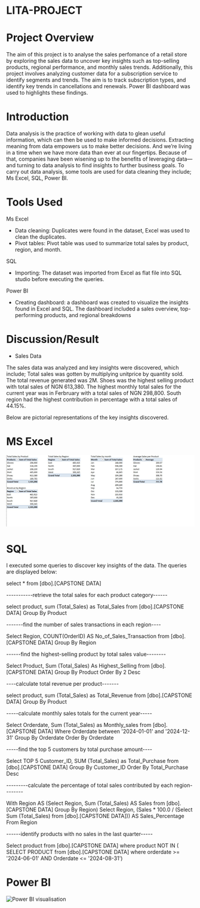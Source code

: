 # LITA-PROJECT

  # Project Overview
The aim of this project is to analyse the sales perfomance of a retail store by exploring the sales data to uncover key insights such as top-selling products, regional 
performance, and monthly sales trends. Additionally, this project involves analyzing customer data for a subscription service to identify segments and trends. The aim is to  track subscription types, and identify key trends in cancellations and renewals. Power BI dashboard was used to highlights these findings.

# Introduction 
Data analysis is the practice of working with data to glean useful information, which can then be used to make informed decisions. Extracting meaning from data empowers us to make better decisions. And we’re living in a time when we have more data than ever at our fingertips. Because of that, companies have been wisening up to the benefits of leveraging data—and turning to data analysis to find insights to further business goals.  To carry out data analysis, some tools are used for data cleaning they include; Ms Excel, SQL, Power BI. 

# Tools Used
Ms Excel
   - Data cleaning: Duplicates were found in the dataset, Excel was used to clean the duplicates.
   - Pivot tables: Pivot table was used to summarize total sales by product, region, and month. 

SQL

 - Importing: The dataset was imported from Excel as flat file into SQL studio before executing the queries.
    
Power BI

  - Creating dashboard: a dashboard was created to visualize the insights found in Excel and SQL. 
    The dashboard included a sales overview, top-performing products, and 
regional breakdowns

# Discussion/Result
   - Sales Data

The sales data was analyzed and key insights were discovered, which include; Total sales was gotten by multiplying unitprice by quantity sold. The total revenue generated was 2M. Shoes was the highest selling product with total sales of NGN 613,380. The highest monthly total sales for the current year was in Ferbruary with a total sales of NGN 298,800. South region had the highest contribution in percentage with a total sales of 44.15%. 

 

Below are pictorial representations of the key insights discovered.


# MS Excel

![SALES DATA MS EXCEL](https://github.com/Abasianam/LITA-PROJECT/blob/main/SALES%20DATA%20MS%20EXCEL.jpg)


# SQL
I executed some queries to discover key insights of the data. The queries are displayed below:

select * from   [dbo].[CAPSTONE DATA]

-----------retrieve the total sales for each product category------

select product, sum (Total_Sales) as Total_Sales from [dbo].[CAPSTONE DATA]
Group By Product

-------find the number of sales transactions in each region----

Select Region, COUNT(OrderID)
AS No_of_Sales_Transaction from [dbo].[CAPSTONE DATA]
Group By Region

------find the highest-selling product by total sales value--------

Select Product, Sum (Total_Sales) As Highest_Selling from [dbo].[CAPSTONE DATA]
Group By Product
Order By 2 Desc

----calculate total revenue per product-------

select product, sum (Total_Sales) as Total_Revenue from [dbo].[CAPSTONE DATA]
Group By Product

-----calculate monthly sales totals for the current year-----

Select Orderdate, Sum (Total_Sales) as Monthly_sales from [dbo].[CAPSTONE DATA]
Where Orderdate between '2024-01-01' and '2024-12-31'
Group By Orderdate
Order By Orderdate

-----find the top 5 customers by total purchase amount----

Select TOP 5 Customer_ID, SUM (Total_Sales) as Total_Purchase from [dbo].[CAPSTONE DATA]
Group By Customer_ID
Order By Total_Purchase Desc

---------calculate the percentage of total sales contributed by each region--------

With Region AS (Select Region, Sum (Total_Sales) AS Sales from [dbo].[CAPSTONE DATA]
Group By Region)
Select Region, (Sales * 100.0 / (Select Sum (Total_Sales) from [dbo].[CAPSTONE DATA])) AS Sales_Percentage From Region


------identify products with no sales in the last quarter-----

Select product from [dbo].[CAPSTONE DATA]
where product NOT IN (
SELECT PRODUCT 
from [dbo].[CAPSTONE DATA]
where orderdate >= '2024-06-01' AND Orderdate <= '2024-08-31')

# Power BI

  
![Power BI visualisation](https://github.com/user-attachments/assets/67058485-6765-444f-a827-80ffd0cb1b9e)










